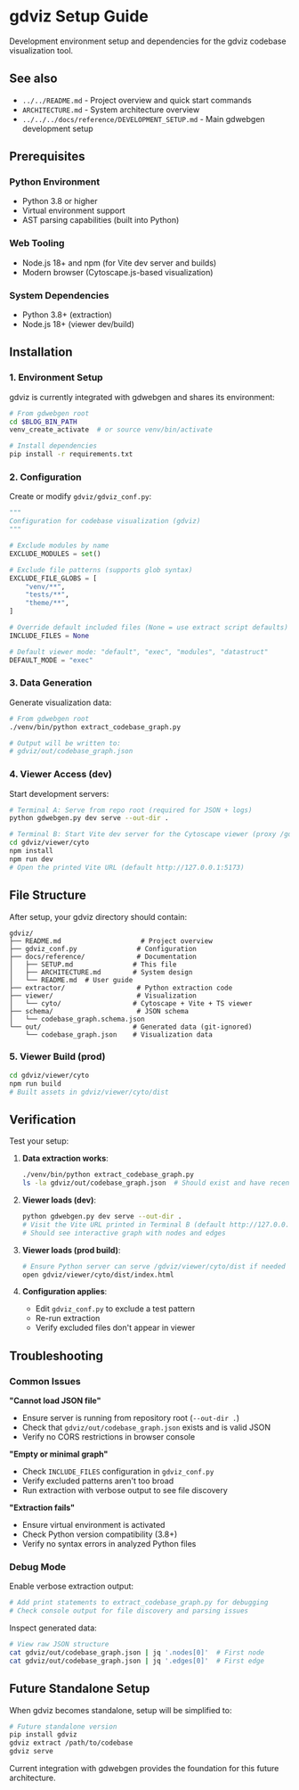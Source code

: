 # gdviz Setup Guide

Development environment setup and dependencies for the gdviz codebase visualization tool.

## See also

- `../../README.md` - Project overview and quick start commands
- `ARCHITECTURE.md` - System architecture overview
- `../../../docs/reference/DEVELOPMENT_SETUP.md` - Main gdwebgen development setup

## Prerequisites

### Python Environment
- Python 3.8 or higher
- Virtual environment support
- AST parsing capabilities (built into Python)

### Web Tooling
- Node.js 18+ and npm (for Vite dev server and builds)
- Modern browser (Cytoscape.js-based visualization)

### System Dependencies
- Python 3.8+ (extraction)
- Node.js 18+ (viewer dev/build)

## Installation

### 1. Environment Setup

gdviz is currently integrated with gdwebgen and shares its environment:

```bash
# From gdwebgen root
cd $BLOG_BIN_PATH
venv_create_activate  # or source venv/bin/activate

# Install dependencies
pip install -r requirements.txt
```

### 2. Configuration

Create or modify `gdviz/gdviz_conf.py`:
```python
"""
Configuration for codebase visualization (gdviz)
"""

# Exclude modules by name
EXCLUDE_MODULES = set()

# Exclude file patterns (supports glob syntax)
EXCLUDE_FILE_GLOBS = [
    "venv/**",
    "tests/**", 
    "theme/**",
]

# Override default included files (None = use extract script defaults)
INCLUDE_FILES = None

# Default viewer mode: "default", "exec", "modules", "datastruct"  
DEFAULT_MODE = "exec"
```

### 3. Data Generation

Generate visualization data:
```bash
# From gdwebgen root
./venv/bin/python extract_codebase_graph.py

# Output will be written to:
# gdviz/out/codebase_graph.json
```

### 4. Viewer Access (dev)

Start development servers:
```bash
# Terminal A: Serve from repo root (required for JSON + logs)
python gdwebgen.py dev serve --out-dir .

# Terminal B: Start Vite dev server for the Cytoscape viewer (proxy /gdviz/*)
cd gdviz/viewer/cyto
npm install
npm run dev
# Open the printed Vite URL (default http://127.0.0.1:5173)
```

## File Structure

After setup, your gdviz directory should contain:
```
gdviz/
├── README.md                    # Project overview
├── gdviz_conf.py               # Configuration
├── docs/reference/             # Documentation
│   ├── SETUP.md               # This file
│   ├── ARCHITECTURE.md        # System design  
│   └── README.md  # User guide
├── extractor/                  # Python extraction code
├── viewer/                     # Visualization
│   └── cyto/                  # Cytoscape + Vite + TS viewer
├── schema/                     # JSON schema
│   └── codebase_graph.schema.json
└── out/                       # Generated data (git-ignored)
    └── codebase_graph.json    # Visualization data
```

### 5. Viewer Build (prod)

```bash
cd gdviz/viewer/cyto
npm run build
# Built assets in gdviz/viewer/cyto/dist
```

## Verification

Test your setup:

1. **Data extraction works**:
   ```bash
   ./venv/bin/python extract_codebase_graph.py
   ls -la gdviz/out/codebase_graph.json  # Should exist and have recent timestamp
   ```

2. **Viewer loads (dev)**:
   ```bash
   python gdwebgen.py dev serve --out-dir .
   # Visit the Vite URL printed in Terminal B (default http://127.0.0.1:5173)
   # Should see interactive graph with nodes and edges
   ```

3. **Viewer loads (prod build)**:
   ```bash
   # Ensure Python server can serve /gdviz/viewer/cyto/dist if needed
   open gdviz/viewer/cyto/dist/index.html
   ```

4. **Configuration applies**:
   - Edit `gdviz_conf.py` to exclude a test pattern
   - Re-run extraction
   - Verify excluded files don't appear in viewer

## Troubleshooting

### Common Issues

**"Cannot load JSON file"**
- Ensure server is running from repository root (`--out-dir .`)
- Check that `gdviz/out/codebase_graph.json` exists and is valid JSON
- Verify no CORS restrictions in browser console

**"Empty or minimal graph"**  
- Check `INCLUDE_FILES` configuration in `gdviz_conf.py`
- Verify excluded patterns aren't too broad
- Run extraction with verbose output to see file discovery

**"Extraction fails"**
- Ensure virtual environment is activated
- Check Python version compatibility (3.8+)
- Verify no syntax errors in analyzed Python files

### Debug Mode

Enable verbose extraction output:
```bash
# Add print statements to extract_codebase_graph.py for debugging
# Check console output for file discovery and parsing issues
```

Inspect generated data:
```bash
# View raw JSON structure
cat gdviz/out/codebase_graph.json | jq '.nodes[0]'  # First node
cat gdviz/out/codebase_graph.json | jq '.edges[0]'  # First edge
```

## Future Standalone Setup

When gdviz becomes standalone, setup will be simplified to:
```bash
# Future standalone version
pip install gdviz
gdviz extract /path/to/codebase
gdviz serve
```

Current integration with gdwebgen provides the foundation for this future architecture.